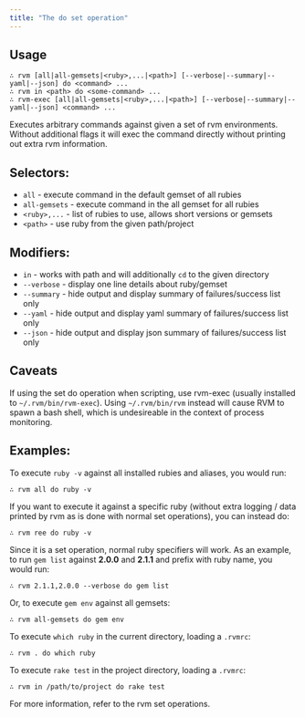 ```yaml
---
title: "The do set operation"
---
```



## Usage

    ∴ rvm [all|all-gemsets|<ruby>,...|<path>] [--verbose|--summary|--yaml|--json] do <command> ...
    ∴ rvm in <path> do <some-command> ...
    ∴ rvm-exec [all|all-gemsets|<ruby>,...|<path>] [--verbose|--summary|--yaml|--json] <command> ...

Executes arbitrary commands against given a set of rvm environments.
Without additional flags it will exec the command directly without printing
out extra rvm information.

## Selectors:

 - `all`         - execute command in the default gemset of all rubies
 - `all-gemsets` - execute command in the all gemset for all rubies
 - `<ruby>,...`  - list of rubies to use, allows short versions or gemsets
 - `<path>`      - use ruby from the given path/project

## Modifiers:

- `in`        - works with path and will additionally `cd` to the given directory
- `--verbose` - display one line details about ruby/gemset
- `--summary` - hide output and display summary of failures/success list only
- `--yaml`    - hide output and display yaml summary of failures/success list only
- `--json`    - hide output and display json summary of failures/success list only

## Caveats

If using the set do operation when scripting, use rvm-exec (usually installed to `~/.rvm/bin/rvm-exec`). Using `~/.rvm/bin/rvm` instead will cause RVM to spawn a bash shell, which is undesireable in the context of process monitoring.

## Examples:

To execute `ruby -v` against all installed rubies and aliases, you would run:

    ∴ rvm all do ruby -v

If you want to execute it against a specific ruby (without extra logging / data
printed by rvm as is done with normal set operations), you can instead do:

    ∴ rvm ree do ruby -v

Since it is a set operation, normal ruby specifiers will work. As an example, to run
`gem list` against **2.0.0** and **2.1.1** and prefix with ruby name, you would run:

    ∴ rvm 2.1.1,2.0.0 --verbose do gem list

Or, to execute `gem env` against all gemsets:

    ∴ rvm all-gemsets do gem env

To execute `which ruby` in the current directory, loading a `.rvmrc`:

    ∴ rvm . do which ruby

To execute `rake test` in the project directory, loading a `.rvmrc`:

    ∴ rvm in /path/to/project do rake test

For more information, refer to the rvm set operations.
